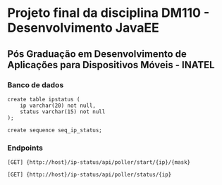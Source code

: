 # Projeto final da disciplina DM110 - Desenvolvimento JavaEE
## Pós Graduação em Desenvolvimento de Aplicações para Dispositivos Móveis - INATEL

### Banco de dados
```
create table ipstatus (
    ip varchar(20) not null,
    status varchar(15) not null
);

create sequence seq_ip_status;
```

### Endpoints
`[GET] {http://host}/ip-status/api/poller/start/{ip}/{mask}`

`[GET] {http://host}/ip-status/api/poller/status/{ip}`
